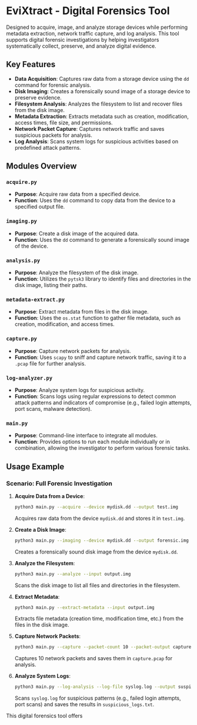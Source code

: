 # EviXtract - Digital Forensics Tool

Designed to acquire, image, and analyze storage devices while performing metadata extraction, network traffic capture, and log analysis. This tool supports digital forensic investigations by helping investigators systematically collect, preserve, and analyze digital evidence.

## Key Features
- **Data Acquisition**: Captures raw data from a storage device using the `dd` command for forensic analysis.
- **Disk Imaging**: Creates a forensically sound image of a storage device to preserve evidence.
- **Filesystem Analysis**: Analyzes the filesystem to list and recover files from the disk image.
- **Metadata Extraction**: Extracts metadata such as creation, modification, access times, file size, and permissions.
- **Network Packet Capture**: Captures network traffic and saves suspicious packets for analysis.
- **Log Analysis**: Scans system logs for suspicious activities based on predefined attack patterns.

## Modules Overview

### `acquire.py`
- **Purpose**: Acquire raw data from a specified device.
- **Function**: Uses the `dd` command to copy data from the device to a specified output file.

### `imaging.py`
- **Purpose**: Create a disk image of the acquired data.
- **Function**: Uses the `dd` command to generate a forensically sound image of the device.

### `analysis.py`
- **Purpose**: Analyze the filesystem of the disk image.
- **Function**: Utilizes the `pytsk3` library to identify files and directories in the disk image, listing their paths.

### `metadata-extract.py`
- **Purpose**: Extract metadata from files in the disk image.
- **Function**: Uses the `os.stat` function to gather file metadata, such as creation, modification, and access times.

### `capture.py`
- **Purpose**: Capture network packets for analysis.
- **Function**: Uses `scapy` to sniff and capture network traffic, saving it to a `.pcap` file for further analysis.

### `log-analyzer.py`
- **Purpose**: Analyze system logs for suspicious activity.
- **Function**: Scans logs using regular expressions to detect common attack patterns and indicators of compromise (e.g., failed login attempts, port scans, malware detection).

### `main.py`
- **Purpose**: Command-line interface to integrate all modules.
- **Function**: Provides options to run each module individually or in combination, allowing the investigator to perform various forensic tasks.

## Usage Example

### Scenario: Full Forensic Investigation

1. **Acquire Data from a Device**:
   ```bash
   python3 main.py --acquire --device mydisk.dd --output test.img
   ```
   Acquires raw data from the device `mydisk.dd` and stores it in `test.img`.

2. **Create a Disk Image**:
   ```bash
   python3 main.py --imaging --device mydisk.dd --output forensic.img
   ```
   Creates a forensically sound disk image from the device `mydisk.dd`.

3. **Analyze the Filesystem**:
   ```bash
   python3 main.py --analyze --input output.img
   ```
   Scans the disk image to list all files and directories in the filesystem.

4. **Extract Metadata**:
   ```bash
   python3 main.py --extract-metadata --input output.img
   ```
   Extracts file metadata (creation time, modification time, etc.) from the files in the disk image.

5. **Capture Network Packets**:
   ```bash
   python3 main.py --capture --packet-count 10 --packet-output capture.pcap
   ```
   Captures 10 network packets and saves them in `capture.pcap` for analysis.

6. **Analyze System Logs**:
   ```bash
   python3 main.py --log-analysis --log-file syslog.log --output suspicious_logs.txt
   ```
   Scans `syslog.log` for suspicious patterns (e.g., failed login attempts, port scans) and saves the results in `suspicious_logs.txt`.


This digital forensics tool offers 
